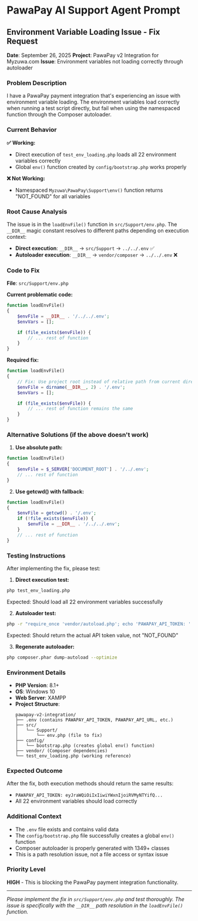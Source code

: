 # PawaPay AI Support Agent Prompt

## Environment Variable Loading Issue - Fix Request

**Date**: September 26, 2025
**Project**: PawaPay v2 Integration for Myzuwa.com
**Issue**: Environment variables not loading correctly through autoloader

### Problem Description

I have a PawaPay payment integration that's experiencing an issue with environment variable loading. The environment variables load correctly when running a test script directly, but fail when using the namespaced function through the Composer autoloader.

### Current Behavior

**✅ Working:**
- Direct execution of `test_env_loading.php` loads all 22 environment variables correctly
- Global `env()` function created by `config/bootstrap.php` works properly

**❌ Not Working:**
- Namespaced `Myzuwa\PawaPay\Support\env()` function returns "NOT_FOUND" for all variables

### Root Cause Analysis

The issue is in the `loadEnvFile()` function in `src/Support/env.php`. The `__DIR__` magic constant resolves to different paths depending on execution context:

- **Direct execution**: `__DIR__` → `src/Support` → `../../.env` ✅
- **Autoloader execution**: `__DIR__` → `vendor/composer` → `../../.env` ❌

### Code to Fix

**File**: `src/Support/env.php`

**Current problematic code:**
```php
function loadEnvFile()
{
    $envFile = __DIR__ . '/../../.env';
    $envVars = [];

    if (file_exists($envFile)) {
        // ... rest of function
    }
}
```

**Required fix:**
```php
function loadEnvFile()
{
    // Fix: Use project root instead of relative path from current directory
    $envFile = dirname(__DIR__, 2) . '/.env';
    $envVars = [];

    if (file_exists($envFile)) {
        // ... rest of function remains the same
    }
}
```

### Alternative Solutions (if the above doesn't work)

1. **Use absolute path:**
```php
function loadEnvFile()
{
    $envFile = $_SERVER['DOCUMENT_ROOT'] . '/../.env';
    // ... rest of function
}
```

2. **Use getcwd() with fallback:**
```php
function loadEnvFile()
{
    $envFile = getcwd() . '/.env';
    if (!file_exists($envFile)) {
        $envFile = __DIR__ . '/../../.env';
    }
    // ... rest of function
}
```

### Testing Instructions

After implementing the fix, please test:

1. **Direct execution test:**
```bash
php test_env_loading.php
```
Expected: Should load all 22 environment variables successfully

2. **Autoloader test:**
```bash
php -r "require_once 'vendor/autoload.php'; echo 'PAWAPAY_API_TOKEN: ' . Myzuwa\PawaPay\Support\env('PAWAPAY_API_TOKEN', 'NOT_FOUND') . PHP_EOL;"
```
Expected: Should return the actual API token value, not "NOT_FOUND"

3. **Regenerate autoloader:**
```bash
php composer.phar dump-autoload --optimize
```

### Environment Details

- **PHP Version**: 8.1+
- **OS**: Windows 10
- **Web Server**: XAMPP
- **Project Structure**:
  ```
  pawapay-v2-integration/
  ├── .env (contains PAWAPAY_API_TOKEN, PAWAPAY_API_URL, etc.)
  ├── src/
  │   └── Support/
  │       └── env.php (file to fix)
  ├── config/
  │   └── bootstrap.php (creates global env() function)
  ├── vendor/ (Composer dependencies)
  └── test_env_loading.php (working reference)
  ```

### Expected Outcome

After the fix, both execution methods should return the same results:
- `PAWAPAY_API_TOKEN: eyJraWQiOiIxIiwiYWxnIjoiRVMyNTYifQ...`
- All 22 environment variables should load correctly

### Additional Context

- The `.env` file exists and contains valid data
- The `config/bootstrap.php` file successfully creates a global `env()` function
- Composer autoloader is properly generated with 1349+ classes
- This is a path resolution issue, not a file access or syntax issue

### Priority Level

**HIGH** - This is blocking the PawaPay payment integration functionality.

---

*Please implement the fix in `src/Support/env.php` and test thoroughly. The issue is specifically with the `__DIR__` path resolution in the `loadEnvFile()` function.*
